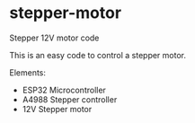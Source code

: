 # stepper-motor
Stepper 12V motor code

This is an easy code to control a stepper motor.  

Elements: 
- ESP32 Microcontroller
- A4988 Stepper controller
- 12V Stepper motor

